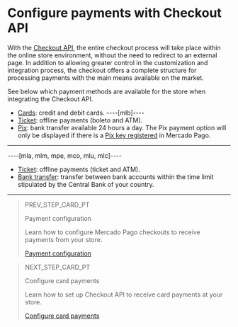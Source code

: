 # Configure payments with Checkout API

With the [Checkout API](/developers/en/guides/cho-api/introduction), the entire checkout process will take place within the online store environment, without the need to redirect to an external page. In addition to allowing greater control in the customization and integration process, the checkout offers a complete structure for processing payments with the main means available on the market.

See below which payment methods are available for the store when integrating the Checkout API.

* [Cards](/developers/en/docs/magento-two/payment-configuration/checkout-api/cards): credit and debit cards.
----[mlb]----
* [Ticket](/developers/en/docs/magento-two/payment-configuration/checkout-api/ticket): offline payments (boleto and ATM).
* [Pix](/developers/en/docs/magento-two/payment-configuration/checkout-api/pix): bank transfer available 24 hours a day. The Pix payment option will only be displayed if there is a [Pix key registered](/developers/en/guides/checkout-api/receiving-payment-by-pix) in Mercado Pago.
------------
----[mla, mlm, mpe, mco, mlu, mlc]----
* [Ticket](/developers/en/docs/magento-two/payment-configuration/checkout-api/ticket): offline payments (ticket and ATM).
* [Bank transfer](/developers/en/docs/magento-two/payment-configuration/checkout-api/bank-transfer): transfer between bank accounts within the time limit stipulated by the Central Bank of your country.
------------

> PREV_STEP_CARD_PT
>
> Payment configuration
>
> Learn how to configure Mercado Pago checkouts to receive payments from your store.
>
> [Payment configuration](/developers/en/docs/magento-two/payment-configuration)

> NEXT_STEP_CARD_PT
>
> Configure card payments
>
> Learn how to set up Checkout API to receive card payments at your store.
>
> [Configure card payments](/developers/en/docs/magento-two/payment-configuration/checkout-api/cards)